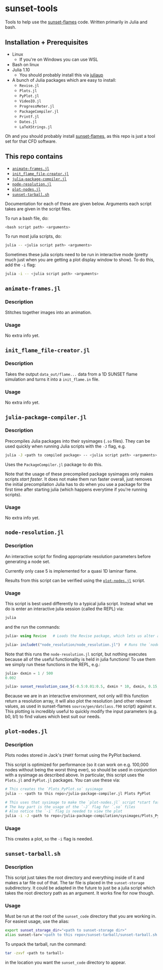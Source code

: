 # sunset-tools
Tools to help use the [sunset-flames](https://github.com/sunset-codes/sunset-flames) code. Written primarily in Julia and bash.

## Installation + Prerequisites
- Linux
  - If you're on Windows you can use WSL
- Bash on linux
- Julia 1.10
  - You should probably install this via [juliaup](https://github.com/JuliaLang/juliaup)
- A bunch of Julia packages which are easy to install:
  - `Revise.jl`
  - `Plots.jl`
  - `PyPlot.jl`
  - `VideoIO.jl`
  - `ProgressMeter.jl`
  - `PackageCompiler.jl`
  - `Printf.jl`
  - `Dates.jl`
  - `LaTeXStrings.jl`

Oh and you should probably install [sunset-flames](https://github.com/sunset-codes/sunset-flames), as this repo is just a tool set for that CFD software.

## This repo contains
- [`animate-frames.jl`](#animate-framesjl)
- [`init_flame_file-creator.jl`](#init_flame_file-creatorjl)
- [`julia-package-compiler.jl`](#julia-package-compilerjl)
- [`node-resolution.jl`](#node-resolutionjl)
- [`plot-nodes.jl`](#plot-nodesjl)
- [`sunset-tarball.sh`](#sunset-tarballsh)


Documentation for each of these are given below. Arguments each script takes are given in the script files.

To run a bash file, do:

```bash
<bash script path> <arguments>
```

To run most julia scripts, do:

```bash
julia -- <julia script path> <arguments>
```

Sometimes these julia scripts need to be run in interactive mode (pretty much just when you are getting a plot display window to show). To do this, add the `-i` flag:

```bash
julia -i -- <julia script path> <arguments>
```

## `animate-frames.jl`
### Description
Stitches together images into an animation.

### Usage
No extra info yet.

## `init_flame_file-creator.jl`
### Description
Takes the output `data_out/flame...` data from a 1D SUNSET flame simulation and turns it into a `init_flame.in` file.

### Usage
No extra info yet.

## `julia-package-compiler.jl`
### Description
Precompiles Julia packages into their sysimages (`.so` files). They can be used quickly when running Julia scripts with the `-J` flag, e.g.

```bash
julia -J <path to compiled package> -- <julia script path> <arguments>
```

Uses the `PackageCompiler.jl` package to do this.

Note that the usage of these precompiled package sysimages only makes scripts *start faster*. It does not make them run faster overall, just removes the initial precompilation Julia has to do when you use a package for the first time after starting julia (which happens everytime if you're running scripts).

### Usage
No extra info yet.

## `node-resolution.jl`
### Description
An interactive script for finding appropriate resolution parameters before generating a node set.

Currently only case 5 is implemented for a quasi 1D laminar flame.

Results from this script can be verified using the [`plot-nodes.jl`](#plot-nodesjl) script.

### Usage
This script is best used differently to a typical julia script. Instead what we do is enter an interactive julia session (called the REPL) via:

```bash
julia
```

and the run the commands:

```julia
julia> using Revise   # Loads the Revise package, which lets us alter and use julia scripts on-the-fly

julia> includet("node_resolution/node_resolution.jl")  # Runs the `node-resolution.jl` julia script
```

Note that this runs the `node-resolution.jl` script, but nothing executes because all of the useful functionality is held in julia functions! To use them we simply run these functions in the REPL, e.g.:

```julia
julia> dxmin = 1 / 500
0.002

julia> sunset_resolution_case_5(-0.5:0.01:0.5, dxmin * 10, dxmin, 0.15, 0.00; b0 = 4.0, b1 = 80.0)
```

Because we are in an interactive environment, not only will this function return a resolution array, it will also plot the resolution (and other relevant values, as used in sunset-flames `source/gen/datclass.f90` script) against x. This plotting is incredibly useful to quickly modify the input parameters (e.g. b0, b1) to find values which best suit our needs.

## `plot-nodes.jl`
### Description
Plots nodes stored in Jack's `IPART` format using the PyPlot backend.

This script is optimized for performance (so it can work on e.g. 100,000 nodes without being the worst thing ever), so should be used in conjunction with a sysimage as described above. In particular, this script uses the `Plots.jl` and `PyPlot.jl` packages. You can use these via:

```bash
# This creates the `Plots_PyPlot.so` sysimage
julia -- <path to this repo>/julia-package-compiler.jl Plots PyPlot

# This uses that sysimage to make the `plot-nodes.jl` script *start faster*
# The key part is the usage of the `-J` flag for `.so` files
# Also notice the `-i` flag is needed to view the plot
julia -i -J <path to repo>/julia-package-compilation/sysimages/Plots_PyPlot.so -- <path to repo>/plot-nodes/plot-nodes.jl <ARGS as listed in plot-nodes.jl>
```

### Usage
This creates a plot, so the `-i` flag is needed.

## `sunset-tarball.sh`
### Description
This script just takes the root directory and everything inside of it and makes a tar file out of that. The tar file is placed in the `sunset-storage` subdirectory. It could be adapted in the future to just be a julia script which takes the root directory path as an argument. It works fine for now though.

### Usage
Must be run at the root of the `sunset_code` directory that you are working in. For easiest usage, use the alias:

```bash
export sunset_storage_dir="<path to sunset-storage dir>"
alias sunset-tar='<path to this repo>/sunset-tarball/sunset-tarball.sh'
```

To unpack the tarball, run the command:

```bash
tar -zxvf <path to tarball>
```

in the location you want the `sunset_code` directory to appear.
